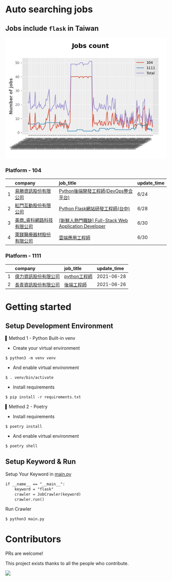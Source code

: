 # Auto searching jobs

## Jobs include `flask` in Taiwan 

 ![image](./doc/plot_img.jpg)


### Platform - 104


|    | company                                                                              | job_title                                                                                                 | update_time   |
|---:|:-------------------------------------------------------------------------------------|:----------------------------------------------------------------------------------------------------------|:--------------|
|  1 | [易勝資訊股份有限公司](https://www.104.com.tw/company/1a2x6bj8og?jobsource=jolist_c_relevance) | [Python後端開發工程師(DevOps整合平台)](https://www.104.com.tw/job/7asvo?jobsource=jolist_c_relevance)                | 6/24          |
|  2 | [紅門互動股份有限公司](https://www.104.com.tw/company/oh4m67k?jobsource=jolist_c_relevance)    | [Python Flask網站研發工程師(台中)](https://www.104.com.tw/job/6kf9h?jobsource=jolist_c_relevance)                  | 6/28          |
|  3 | [美商_睿科網路科技有限公司](https://www.104.com.tw/company/bjr7240?jobsource=2018indexpoc)       | [[新鮮人熱門職缺] Full-Stack Web Application Developer](https://www.104.com.tw/job/7af38?jobsource=2018indexpoc) | 6/30          |
|  4 | [萊鎂醫療器材股份有限公司](https://www.104.com.tw/company/bkgh1dc?jobsource=jolist_c_relevance)  | [雲端應用工程師](https://www.104.com.tw/job/791cq?jobsource=jolist_c_relevance)                                  | 6/30          |

### Platform - 1111


|    | company                                              | job_title                                          | update_time   |
|---:|:-----------------------------------------------------|:---------------------------------------------------|:--------------|
|  1 | [億力資訊股份有限公司](https://www.1111.com.tw/corp/54937860/) | [python工程師](https://www.1111.com.tw/job/97374762/) | 2021-06-28    |
|  2 | [長青資訊股份有限公司](https://www.1111.com.tw/corp/71694811/) | [後端工程師](https://www.1111.com.tw/job/85012186/)     | 2021-06-26    |



# Getting started
## Setup Development Environment
▍Method 1 - Python Built-in venv

- Create your virtual environment
```
$ python3 -m venv venv
```
- And enable virtual environment
```
$ . venv/bin/activate
```
- Install requirements
```
$ pip install -r requirements.txt 
```

▍Method 2 - Poetry
- Install requirements
```
$ poetry install
```
- And enable virtual environment
```
$ poetry shell
```

## Setup Keyword & Run

Setup Your Keyword in [main.py](./main.py#L88)
```
if __name__ == "__main__":
    keyword = "flask"
    crawler = JobCrawler(keyword)
    crawler.run()
```

Run Crawler
```
$ python3 main.py
```

# Contributors
PRs are welcome!

This project exists thanks to all the people who contribute.

<a href="https://github.com/hsuanchi/auto-search-flask-job/graphs/contributors">
  <img src="https://contrib.rocks/image?repo=hsuanchi/auto-search-flask-job"/>
</a>
